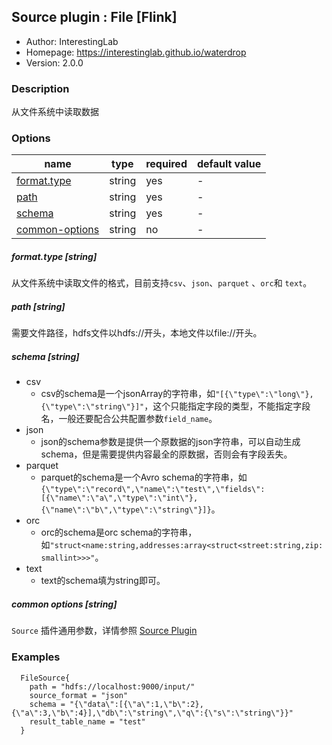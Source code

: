 ## Source plugin : File [Flink]

* Author: InterestingLab
* Homepage: https://interestinglab.github.io/waterdrop
* Version: 2.0.0

### Description
从文件系统中读取数据

### Options
| name | type | required | default value |
| --- | --- | --- | --- |
| [format.type](#format-string) | string | yes | - |
| [path](#path-string) | string | yes | - |
| [schema](#schema-string)| string | yes | - |
| [common-options](#common-options-string)| string | no | - |

##### format.type [string]

从文件系统中读取文件的格式，目前支持`csv`、`json`、`parquet` 、`orc`和 `text`。

##### path [string]

需要文件路径，hdfs文件以hdfs://开头，本地文件以file://开头。

##### schema [string]

- csv
   - csv的schema是一个jsonArray的字符串，如`"[{\"type\":\"long\"},{\"type\":\"string\"}]"`，这个只能指定字段的类型，不能指定字段名，一般还要配合公共配置参数`field_name`。
- json
   - json的schema参数是提供一个原数据的json字符串，可以自动生成schema，但是需要提供内容最全的原数据，否则会有字段丢失。
- parquet
   - parquet的schema是一个Avro schema的字符串，如`{\"type\":\"record\",\"name\":\"test\",\"fields\":[{\"name\":\"a\",\"type\":\"int\"},{\"name\":\"b\",\"type\":\"string\"}]}`。
- orc
   - orc的schema是orc schema的字符串，如`"struct<name:string,addresses:array<struct<street:string,zip:smallint>>>"`。
- text 
   - text的schema填为string即可。
   

##### common options [string]

`Source` 插件通用参数，详情参照 [Source Plugin](/zh-cn/v2/flink/configuration/source-plugins/)

### Examples

```
  FileSource{
    path = "hdfs://localhost:9000/input/"
    source_format = "json"
    schema = "{\"data\":[{\"a\":1,\"b\":2},{\"a\":3,\"b\":4}],\"db\":\"string\",\"q\":{\"s\":\"string\"}}"
    result_table_name = "test"
  }
```